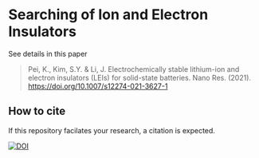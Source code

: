 # Searching of Ion and Electron Insulators
See details in this paper

> Pei, K., Kim, S.Y. & Li, J. Electrochemically stable lithium-ion and electron insulators (LEIs) for solid-state batteries. Nano Res. (2021). https://doi.org/10.1007/s12274-021-3627-1

## How to cite
If this repository facilates your research, a citation is expected.

[![DOI](https://zenodo.org/badge/228514002.svg)](https://zenodo.org/badge/latestdoi/228514002) 
